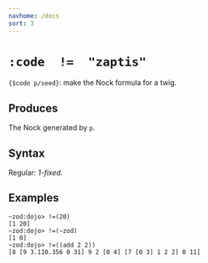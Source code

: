 ```yaml
---
navhome: /docs
sort: 3
---
```


# `:code  !=  "zaptis"`

`{$code p/seed}`: make the Nock formula for a twig.

## Produces

The Nock generated by `p`.

## Syntax

Regular: *1-fixed*.

## Examples

```
~zod:dojo> !=(20)
[1 20]
~zod:dojo> !=(~zod)
[1 0]
~zod:dojo> !=((add 2 2))
[8 [9 3.110.356 0 31] 9 2 [0 4] [7 [0 3] 1 2 2] 0 11]
```

